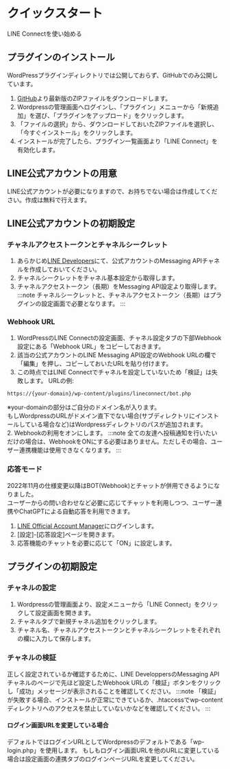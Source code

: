 # クイックスタート
LINE Connectを使い始める
## プラグインのインストール
WordPressプラグインディレクトリでは公開しておらず、GitHubでのみ公開しています。
1. [GitHub](https://github.com/shipwebdotjp/lineconnect/releases)より最新版のZIPファイルをダウンロードします。
2. Wordpressの管理画面へログインし、「プラグイン」メニューから「新規追加」を選び、「プラグインをアップロード」をクリックします。
3. 「ファイルの選択」から、ダウンロードしておいたZIPファイルを選択し、「今すぐインストール」をクリックします。
4. インストールが完了したら、プラグイン一覧画面より「LINE Connect」を有効化します。

## LINE公式アカウントの用意
LINE公式アカウントが必要になりますので、お持ちでない場合は作成してください。作成は無料で行えます。

## LINE公式アカウントの初期設定
### チャネルアクセストークンとチャネルシークレット
1. あらかじめ[LINE Developers](https://developers.line.biz/)にて、公式アカウントのMessaging APIチャネルを作成しておいてください。
2. チャネルシークレットをチャネル基本設定から取得します。
3. チャネルアクセストークン（長期）をMessaging API設定より取得します。
:::note
チャネルシークレットと、チャネルアクセストークン（長期）はプラグインの設定画面で必要となります。
:::
### Webhook URL
1. WordPressのLINE Connectの設定画面、チャネル設定タブの下部Webhook設定にある「Webhook URL」をコピーしておきます。
2. 該当の公式アカウントのLINE Messaging API設定のWebhook URLの欄で「編集」を押し、コピーしておいたURLを貼り付けます。
3. この時点ではLINE Connectでチャネルを設定していないため「検証」は失敗します。
URLの例: 
```
https://{your-domain}/wp-content/plugins/lineconnect/bot.php
```
※your-domainの部分はご自分のドメイン名が入ります。  
もしWordpressのURLがドメイン直下でない場合(サブディレクトリにインストールしている場合など)はWordpressディレクトリのパスが追加されます。  
2. Webhookの利用をオンにします。 
:::note
	全ての友達へ投稿通知を行いたいだけの場合は、WebhookをONにする必要はありません。ただしその場合、ユーザー連携機能は使用できなくなります。
:::
### 応答モード
2022年11月の仕様変更以降はBOT(Webhook)とチャットが併用できるようになりました。  
ユーザーからの問い合わせなど必要に応じてチャットを利用しつつ、ユーザー連携やChatGPTによる自動応答を利用できます。
1. [LINE Official Account Manager](https://manager.line.biz/)にログインします。 
2. [設定]-[応答設定]ページを開きます。 
3. 応答機能のチャットを必要に応じて「ON」に設定します。

## プラグインの初期設定
### チャネルの設定
1. Wordpressの管理画面より、設定メニューから「LINE Connect」をクリックして設定画面を開きます。
2. チャネルタブで新規チャネル追加をクリックします。
3. チャネル名、チャネルアクセストークンとチャネルシークレットをそれぞれの欄に入力して保存します。

### チャネルの検証
正しく設定されているか確認するために、LINE DeveloppersのMessaging APIチャネルのページで先ほど設定したWebhook URLの「検証」ボタンをクリックし「成功」メッセージが表示されることを確認してください。
:::note
「検証」が失敗する場合、インストールが正常にできているか、.htaccessでwp-contentディレクトリへのアクセスを禁止していないかなどを確認してください。
:::

#### ログイン画面URLを変更している場合
デフォルトではログインURLとしてWordpressのデフォルトである「wp-login.php」を使用します。
もしもログイン画面URLを他のURLに変更している場合は設定画面の連携タブのログインページURLを変更してください。